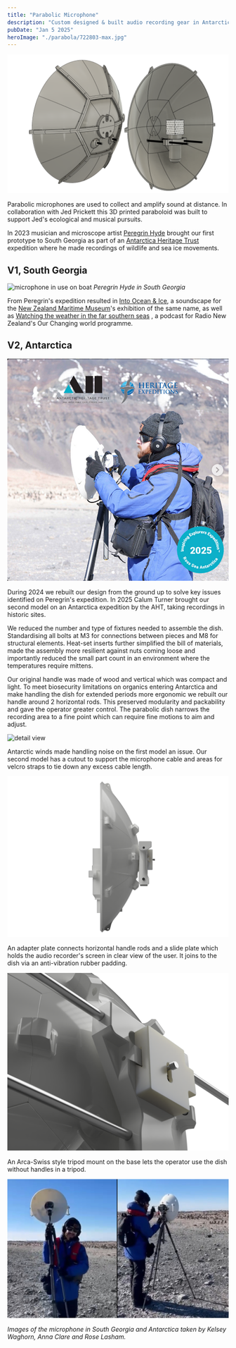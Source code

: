 ```yaml
---
title: "Parabolic Microphone"
description: "Custom designed & built audio recording gear in Antarctica"
pubDate: "Jan 5 2025"
heroImage: "./parabola/722803-max.jpg"
---
```


![CAD render, front view, dish made of segments](parabola/parabola_cad_webedit.png)

Parabolic microphones are used to collect and amplify sound at distance. In collaboration with Jed Prickett this 3D printed paraboloid was built to support Jed's ecological and musical pursuits.

In 2023 musician and microscope artist [Peregrin Hyde](https://www.perescope.co.nz/) brought our first prototype to South Georgia as part of an [Antarctica Heritage Trust](https://antarctic-heritage.recollect.co.nz/) expedition where he made recordings of wildlife and sea ice movements.

## V1, South Georgia

![microphone in use on boat](parabola/peregrin.png)
_Peregrin Hyde in South Georgia_

From Peregrin's expedition resulted in [Into Ocean & Ice](https://soundcloud.com/peregrinz/into-ocean-and-ice), a soundscape for the [New Zealand Maritime Museum](https://www.maritimemuseum.co.nz/exhibitions/into-ocean-and-ice?gad_source=1)'s exhibition of the same name, as well as [Watching the weather in the far southern seas](https://www.rnz.co.nz/national/programmes/ourchangingworld/audio/2018926815/watching-the-weather-in-the-far-southern-seas) , a podcast for Radio New Zealand's Our Changing world programme.

## V2, Antarctica

![detail view](parabola/v2_cal_aht1.png)

During 2024 we rebuilt our design from the ground up to solve key issues identified on Peregrin's expedition.
In 2025 Calum Turner brought our second model on an Antarctica expedition by the AHT, taking recordings in historic sites.

We reduced the number and type of fixtures needed to assemble the dish. Standardising all bolts at M3 for connections between pieces and M8 for structural elements. Heat-set inserts further simplified the bill of materials, made the assembly more resilient against nuts coming loose and importantly reduced the small part count in an environment where the temperatures require mittens.

  <!-- ![detail view](/src/content/projects/parabola/v2_backdetail_1.png) -->

Our original handle was made of wood and vertical which was compact and light. To meet biosecurity limitations on organics entering Antarctica and make handling the dish for extended periods more ergonomic we rebuilt our handle around 2 horizontal rods. This preserved modularity and packability and gave the operator greater control. The parabolic dish narrows the recording area to a fine point which can require fine motions to aim and adjust.

![detail view](parabola/v2_mid_back.jpg)

Antarctic winds made handling noise on the first model an issue. Our second model has a cutout to support the microphone cable and areas for velcro straps to tie down any excess cable length.

![detail view](parabola/v2_directside.png)

An adapter plate connects horizontal handle rods and a slide plate which holds the audio recorder's screen in clear view of the user. It joins to the dish via an anti-vibration rubber padding.

![detail view](parabola/v2_closeup.PNG)

An Arca-Swiss style tripod mount on the base lets the operator use the dish without handles in a tripod.

![detail view](parabola/cal_screengrabs.jpg)

_Images of the microphone in South Georgia and Antarctica taken by Kelsey Waghorn, Anna Clare and Rose Lasham._
